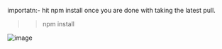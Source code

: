 importatn:- hit npm install once you are done with taking the latest pull.
>>npm install


<!-- npm install --save echarts-for-react -->
<!-- Types of Line echartReactJS -->
<!-- https://echarts.apache.org/examples/en/index.html -->

<!-- work status: -->
<!-- https://codesandbox.io/s/priceless-margulis-e4zxdm?file=/src/App.js -->


![image](https://user-images.githubusercontent.com/71959978/205613098-e8400bbc-100b-4382-8eb0-cdc4195be110.png)
